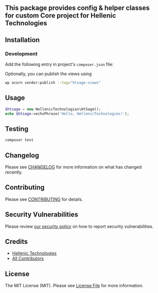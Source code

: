 ## This package provides config & helper classes for custom Core project for Hellenic Technologies

[//]: # ()
[//]: # ([![Latest Version on Packagist]&#40;https://img.shields.io/packagist/v/hellenictechnologies/htsage.svg?style=flat-square&#41;]&#40;https://packagist.org/packages/hellenictechnologies/htsage&#41;)

[//]: # ([![GitHub Tests Action Status]&#40;https://img.shields.io/github/actions/workflow/status/hellenictechnologies/htsage/run-tests.yml?branch=main&label=tests&style=flat-square&#41;]&#40;https://github.com/hellenictechnologies/htsage/actions?query=workflow%3Arun-tests+branch%3Amain&#41;)

[//]: # ([![GitHub Code Style Action Status]&#40;https://img.shields.io/github/actions/workflow/status/hellenictechnologies/htsage/fix-php-code-style-issues.yml?branch=main&label=code%20style&style=flat-square&#41;]&#40;https://github.com/hellenictechnologies/htsage/actions?query=workflow%3A"Fix+PHP+code+style+issues"+branch%3Amain&#41;)

[//]: # ([![Total Downloads]&#40;https://img.shields.io/packagist/dt/hellenictechnologies/htsage.svg?style=flat-square&#41;]&#40;https://packagist.org/packages/hellenictechnologies/htsage&#41;)

[//]: # ()

## Installation

### Development

Add the following entry in project's `composer.json` file:



Optionally, you can publish the views using

```bash
wp acorn vendor:publish --tag="htsage-views"
```

## Usage

```php
$htsage = new HellenicTechnologies\HtSage();
echo $htsage->echoPhrase('Hello, HellenicTechnologies!');
```

## Testing

```bash
composer test
```

## Changelog

Please see [CHANGELOG](CHANGELOG.md) for more information on what has changed recently.

## Contributing

Please see [CONTRIBUTING](CONTRIBUTING.md) for details.

## Security Vulnerabilities

Please review [our security policy](../../security/policy) on how to report security vulnerabilities.

## Credits

- [Hellenic Technologies](https://github.com/hellenictechnologies)
- [All Contributors](../../contributors)

## License

The MIT License (MIT). Please see [License File](LICENSE.md) for more information.